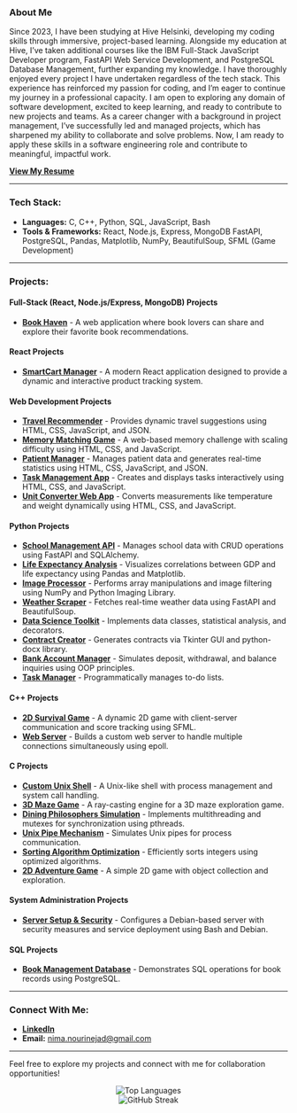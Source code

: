 

### About Me

Since 2023, I have been studying at Hive Helsinki, developing my coding skills through immersive, project-based learning. Alongside my education at Hive, I’ve taken additional courses like the IBM Full-Stack JavaScript Developer program, FastAPI Web Service Development, and PostgreSQL Database Management, further expanding my knowledge. I have thoroughly enjoyed every project I have undertaken regardless of the tech stack. This experience has reinforced my passion for coding, and I’m eager to continue my journey in a professional capacity. I am open to exploring any domain of software development, excited to keep learning, and ready to contribute to new projects and teams. As a career changer with a background in project management, I’ve successfully led and managed projects, which has sharpened my ability to collaborate and solve problems. Now, I am ready to apply these skills in a software engineering role and contribute to meaningful, impactful work.

[**View My Resume**](https://nima-nourinejad.github.io/resume/)


---

### Tech Stack:
- **Languages:** C, C++, Python, SQL, JavaScript, Bash  
- **Tools & Frameworks:** React, Node.js, Express, MongoDB FastAPI, PostgreSQL, Pandas, Matplotlib, NumPy, BeautifulSoup, SFML (Game Development) 

---


### Projects:

#### **Full-Stack (React, Node.js/Express, MongoDB) Projects**
- [**Book Haven**](https://github.com/nima-nourinejad/Book-Club) -  A web application where book lovers can share and explore their favorite book recommendations.

#### **React Projects**  
- [**SmartCart Manager**](https://github.com/nima-nourinejad/Counter-App) -  A modern React application designed to provide a dynamic and interactive product tracking system.

#### **Web Development Projects**  
- [**Travel Recommender**](https://github.com/nima-nourinejad/Travel-Recommendation) - Provides dynamic travel suggestions using HTML, CSS, JavaScript, and JSON.  
- [**Memory Matching Game**](https://github.com/nima-nourinejad/memory-match-game) - A web-based memory challenge with scaling difficulty using HTML, CSS, and JavaScript. 
- [**Patient Manager**](https://github.com/nima-nourinejad/heath_census.) - Manages patient data and generates real-time statistics using HTML, CSS, JavaScript, and JSON.
- [**Task Management App**](https://github.com/nima-nourinejad/Task-Manager) - Creates and displays tasks interactively using HTML, CSS, and JavaScript.  
- [**Unit Converter Web App**](https://github.com/nima-nourinejad/unit-conversions) - Converts measurements like temperature and weight dynamically using HTML, CSS, and JavaScript.

#### **Python Projects**  
- [**School Management API**](https://github.com/nima-nourinejad/fastapi-sqlalchemy-school-management) - Manages school data with CRUD operations using FastAPI and SQLAlchemy.  
- [**Life Expectancy Analysis**](https://github.com/nima-nourinejad/Life-Expectancy-Analysis) - Visualizes correlations between GDP and life expectancy using Pandas and Matplotlib.  
- [**Image Processor**](https://github.com/nima-nourinejad/Image-Processor) - Performs array manipulations and image filtering using NumPy and Python Imaging Library.  
- [**Weather Scraper**](https://github.com/nima-nourinejad/Weather-Scraper-API) - Fetches real-time weather data using FastAPI and BeautifulSoup.  
- [**Data Science Toolkit**](https://github.com/nima-nourinejad/Data-Science-Toolkit) - Implements data classes, statistical analysis, and decorators.  
- [**Contract Creator**](https://github.com/nima-nourinejad/contract-making) - Generates contracts via Tkinter GUI and python-docx library.  
- [**Bank Account Manager**](https://github.com/nima-nourinejad/PyBankAccount) - Simulates deposit, withdrawal, and balance inquiries using OOP principles.  
- [**Task Manager**](https://github.com/nima-nourinejad/PyTaskManager) - Programmatically manages to-do lists.

#### **C++ Projects**  
- [**2D Survival Game**](https://github.com/nima-nourinejad/Survive) - A dynamic 2D game with client-server communication and score tracking using SFML.  
- [**Web Server**](https://github.com/nima-nourinejad/42-webserv.git) - Builds a custom web server to handle multiple connections simultaneously using epoll.

#### **C Projects**  
- [**Custom Unix Shell**](https://github.com/nima-nourinejad/42-minishell) - A Unix-like shell with process management and system call handling.  
- [**3D Maze Game**](https://github.com/nima-nourinejad/42-cub3D) - A ray-casting engine for a 3D maze exploration game.  
- [**Dining Philosophers Simulation**](https://github.com/nima-nourinejad/philosophers) - Implements multithreading and mutexes for synchronization using pthreads.  
- [**Unix Pipe Mechanism**](https://github.com/nima-nourinejad/pipex) - Simulates Unix pipes for process communication.  
- [**Sorting Algorithm Optimization**](https://github.com/nima-nourinejad/push_swap) - Efficiently sorts integers using optimized algorithms.  
- [**2D Adventure Game**](https://github.com/nima-nourinejad/so_long) - A simple 2D game with object collection and exploration.  


#### **System Administration Projects**  
- [**Server Setup & Security**](https://github.com/nima-nourinejad/Born2beRoot) - Configures a Debian-based server with security measures and service deployment using Bash and Debian.

#### **SQL Projects**  
- [**Book Management Database**](https://github.com/nima-nourinejad/SQL-Book-Management) - Demonstrates SQL operations for book records using PostgreSQL.  

---

### Connect With Me:
- **[LinkedIn](https://linkedin.com/in/nima-nourinejad/)**  
- **Email:** [nima.nourinejad@gmail.com](mailto:nima.nourinejad@gmail.com)  

---

Feel free to explore my projects and connect with me for collaboration opportunities!


<!-- GitHub Stats -->
<p align="center">
  <img src="https://github-readme-stats.vercel.app/api/top-langs/?username=nima-nourinejad&theme=light&hide_border=true&include_all_commits=false&count_private=false&layout=compact" alt="Top Languages" />
  <br/>
  <img src="https://github-readme-streak-stats.herokuapp.com/?user=nima-nourinejad&theme=default&hide_border=true" alt="GitHub Streak" />
</p>

